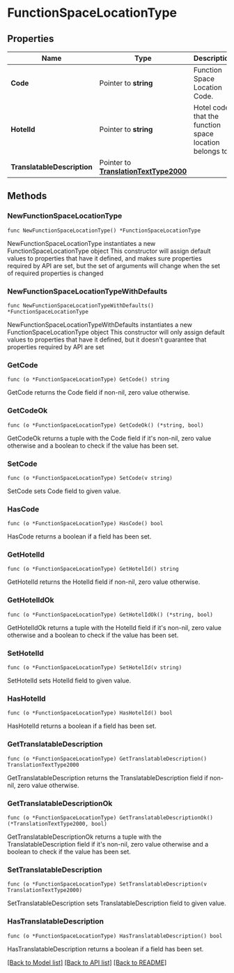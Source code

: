 # FunctionSpaceLocationType

## Properties

Name | Type | Description | Notes
------------ | ------------- | ------------- | -------------
**Code** | Pointer to **string** | Function Space Location Code. | [optional] 
**HotelId** | Pointer to **string** | Hotel code that the function space location belongs to. | [optional] 
**TranslatableDescription** | Pointer to [**TranslationTextType2000**](TranslationTextType2000.md) |  | [optional] 

## Methods

### NewFunctionSpaceLocationType

`func NewFunctionSpaceLocationType() *FunctionSpaceLocationType`

NewFunctionSpaceLocationType instantiates a new FunctionSpaceLocationType object
This constructor will assign default values to properties that have it defined,
and makes sure properties required by API are set, but the set of arguments
will change when the set of required properties is changed

### NewFunctionSpaceLocationTypeWithDefaults

`func NewFunctionSpaceLocationTypeWithDefaults() *FunctionSpaceLocationType`

NewFunctionSpaceLocationTypeWithDefaults instantiates a new FunctionSpaceLocationType object
This constructor will only assign default values to properties that have it defined,
but it doesn't guarantee that properties required by API are set

### GetCode

`func (o *FunctionSpaceLocationType) GetCode() string`

GetCode returns the Code field if non-nil, zero value otherwise.

### GetCodeOk

`func (o *FunctionSpaceLocationType) GetCodeOk() (*string, bool)`

GetCodeOk returns a tuple with the Code field if it's non-nil, zero value otherwise
and a boolean to check if the value has been set.

### SetCode

`func (o *FunctionSpaceLocationType) SetCode(v string)`

SetCode sets Code field to given value.

### HasCode

`func (o *FunctionSpaceLocationType) HasCode() bool`

HasCode returns a boolean if a field has been set.

### GetHotelId

`func (o *FunctionSpaceLocationType) GetHotelId() string`

GetHotelId returns the HotelId field if non-nil, zero value otherwise.

### GetHotelIdOk

`func (o *FunctionSpaceLocationType) GetHotelIdOk() (*string, bool)`

GetHotelIdOk returns a tuple with the HotelId field if it's non-nil, zero value otherwise
and a boolean to check if the value has been set.

### SetHotelId

`func (o *FunctionSpaceLocationType) SetHotelId(v string)`

SetHotelId sets HotelId field to given value.

### HasHotelId

`func (o *FunctionSpaceLocationType) HasHotelId() bool`

HasHotelId returns a boolean if a field has been set.

### GetTranslatableDescription

`func (o *FunctionSpaceLocationType) GetTranslatableDescription() TranslationTextType2000`

GetTranslatableDescription returns the TranslatableDescription field if non-nil, zero value otherwise.

### GetTranslatableDescriptionOk

`func (o *FunctionSpaceLocationType) GetTranslatableDescriptionOk() (*TranslationTextType2000, bool)`

GetTranslatableDescriptionOk returns a tuple with the TranslatableDescription field if it's non-nil, zero value otherwise
and a boolean to check if the value has been set.

### SetTranslatableDescription

`func (o *FunctionSpaceLocationType) SetTranslatableDescription(v TranslationTextType2000)`

SetTranslatableDescription sets TranslatableDescription field to given value.

### HasTranslatableDescription

`func (o *FunctionSpaceLocationType) HasTranslatableDescription() bool`

HasTranslatableDescription returns a boolean if a field has been set.


[[Back to Model list]](../README.md#documentation-for-models) [[Back to API list]](../README.md#documentation-for-api-endpoints) [[Back to README]](../README.md)


